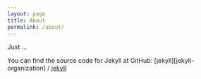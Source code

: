 ```yaml
---
layout: page
title: About
permalink: /about/
---
```


Just ...

You can find the source code for Jekyll at GitHub:
[jekyll][jekyll-organization] /
[jekyll](https://github.com/jekyll/jekyll)